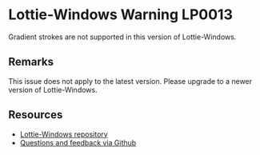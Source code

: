 [comment]: # (deprecated)
[comment]: # (name:GradientStrokes)
[comment]: # (text:Gradient strokes.)

# Lottie-Windows Warning LP0013

Gradient strokes are not supported in this version of Lottie-Windows.

## Remarks
This issue does not apply to the latest version. Please upgrade to a newer version of Lottie-Windows.

## Resources

* [Lottie-Windows repository](https://aka.ms/lottie)
* [Questions and feedback via Github](https://github.com/windows-toolkit/Lottie-Windows/issues)
